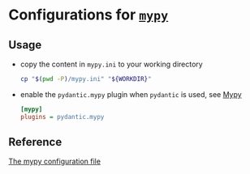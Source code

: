 # Configurations for [`mypy`](https://mypy.readthedocs.io/en/stable/index.html)

## Usage

- copy the content in `mypy.ini` to your working directory

  ```bash
  cp "$(pwd -P)/mypy.ini" "${WORKDIR}"
  ```

- enable the `pydantic.mypy` plugin when `pydantic` is used, see [Mypy](https://docs.pydantic.dev/latest/integrations/mypy/)

  ```ini
  [mypy]
  plugins = pydantic.mypy
  ```

## Reference

[The mypy configuration file](https://mypy.readthedocs.io/en/stable/config_file.html)
